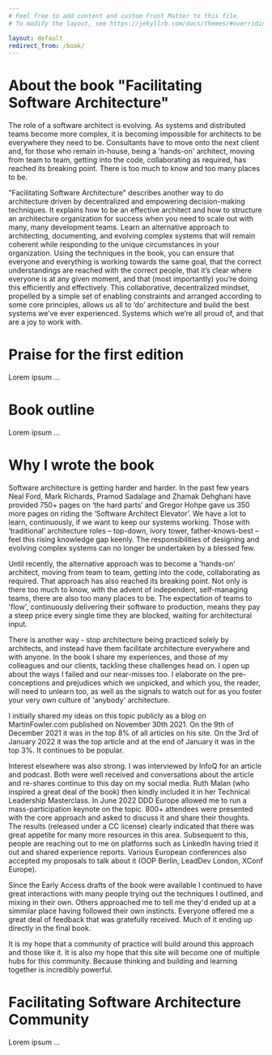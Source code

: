 ```yaml
---
# Feel free to add content and custom Front Matter to this file.
# To modify the layout, see https://jekyllrb.com/docs/themes/#overriding-theme-defaults

layout: default
redirect_from: /book/
---
```


# About the book "Facilitating Software Architecture"
The role of a software architect is evolving. As systems and distributed teams become more complex, it is becoming impossible for architects to be everywhere they need to be. Consultants have to move onto the next client and, for those who remain in-house, being a 'hands-on' architect, moving from team to team, getting into the code, collaborating as required, has reached its breaking point. There is too much to know and too many places to be.

"Facilitating Software Architecture" describes another way to do architecture driven by decentralized and empowering decision-making techniques. It explains how to be an effective architect and how to structure an architecture organization for success when you need to scale out with many, many development teams. Learn an alternative approach to architecting, documenting, and evolving complex systems that will remain coherent while responding to the unique circumstances in your organization. Using the techniques in the book, you can ensure that everyone and everything is working towards the same goal, that the correct understandings are reached with the correct people, that it’s clear where everyone is at any given moment, and that (most importantly) you’re doing this efficiently and effectively. This collaborative, decentralized mindset, propelled by a simple set of enabling constraints and arranged according to some core principles, allows us all to ‘do’ architecture and build the best systems we’ve ever experienced. Systems which we’re all proud of, and that are a joy to work with.

# Praise for the first edition
Lorem ipsum ...

# Book outline
Lorem ipsum ...

# Why I wrote the book
Software architecture is getting harder and harder. In the past few years Neal Ford, Mark Richards, Pramod Sadalage and Zhamak Dehghani have provided 750+ pages on ‘the hard parts’ and Gregor Hohpe gave us 350 more pages on riding the ‘Software Architect Elevator’. We have a lot to learn, continuously, if we want to keep our systems working. Those with ‘traditional’ architecture roles – top-down, ivory tower, father-knows-best – feel this rising knowledge gap keenly. The responsibilities of designing and evolving complex systems can no longer be undertaken by a blessed few.

Until recently, the alternative approach was to become a 'hands-on' architect, moving from team to team, getting into the code, collaborating as required. That approach has also reached its breaking point. Not only is there too much to know, with the advent of independent, self-managing teams, there are also too many places to be. The expectation of teams to 'flow', continuously delivering their software to production, means they pay a steep price every single time they are blocked, waiting for architectural input.

There is another way - stop architecture being practiced solely by architects, and instead have them facilitate architecture everywhere and with anyone. In the book I share my experiences, and those of my colleagues and our clients, tackling these challenges head on. I open up about the ways I failed and our near-misses too. I elaborate on the pre-conceptions and prejudices which we unpicked, and which you, the reader, will need to unlearn too, as well as the signals to watch out for as you foster your very own culture of 'anybody' architecture.

I initially shared my ideas on this topic publicly as a blog on MartinFowler.com published on November 30th 2021. On the 9th of December 2021 it was in the top 8% of all articles on his site. On the 3rd of January 2022 it was the top article and at the end of January it was in the top 3%. It continues to be popular.

Interest elsewhere was also strong. I was interviewed by InfoQ for an article and podcast.  Both were well received and conversations about the article and re-shares continue to this day on my social media. Ruth Malan (who inspired a great deal of the book) then kindly included it in her Technical Leadership Masterclass. In June 2022 DDD Europe allowed me to run a mass-participation keynote on the topic. 800+ attendees were presented with the core approach and asked to discuss it and share their thoughts. The results (released under a CC license) clearly indicated that there was great appetite for many more resources in this area.  Subsequent to this, people are reaching out to me on platforms such as LinkedIn having tried it out and shared experience reports. Various European conferences also accepted my proposals to talk about it (OOP Berlin, LeadDev London, XConf Europe). 

Since the Early Access drafts of the book were available I continued to have great interactions with many people trying out the techniques I outlined, and mixing in their own. Others approached me to tell me they'd ended up at a simmilar place having followed their own instincts. Everyone offered me a great deal of feedback that was gratefully received. Much of it ending up directly in the final book.

It is my hope that a community of practice will build around this approach and those like it. It is also my hope that this site will become one of multiple hubs for this community. Because thinking and building and learning together is incredibly powerful.

# Facilitating Software Architecture Community
Lorem ipsum ...
